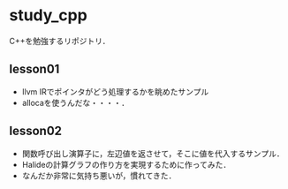 # study_cpp
C++を勉強するリポジトリ．

## lesson01

* llvm IRでポインタがどう処理するかを眺めたサンプル
* allocaを使うんだな・・・・．

## lesson02

* 関数呼び出し演算子に，左辺値を返させて，そこに値を代入するサンプル．
* Halideの計算グラフの作り方を実現するために作ってみた．
* なんだか非常に気持ち悪いが，慣れてきた．
